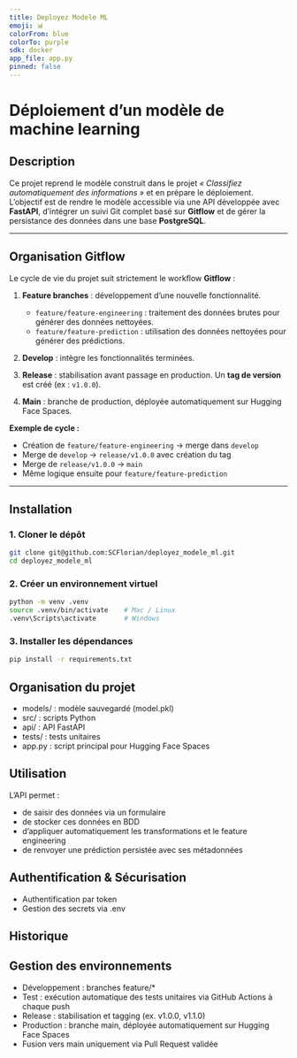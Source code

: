 ```yaml
---
title: Deployez Modele ML
emoji: 📊
colorFrom: blue
colorTo: purple
sdk: docker
app_file: app.py
pinned: false
---
```


# Déploiement d’un modèle de machine learning

## Description
Ce projet reprend le modèle construit dans le projet *« Classifiez automatiquement des informations »* et en prépare le déploiement.  
L’objectif est de rendre le modèle accessible via une API développée avec **FastAPI**, d’intégrer un suivi Git complet basé sur **Gitflow** et de gérer la persistance des données dans une base **PostgreSQL**.

---

## Organisation Gitflow

Le cycle de vie du projet suit strictement le workflow **Gitflow** :  

1. **Feature branches** : développement d’une nouvelle fonctionnalité.  
   - `feature/feature-engineering` : traitement des données brutes pour générer des données nettoyées.  
   - `feature/feature-prediction` : utilisation des données nettoyées pour générer des prédictions.  

2. **Develop** : intègre les fonctionnalités terminées.  

3. **Release** : stabilisation avant passage en production. Un **tag de version** est créé (ex : `v1.0.0`).  

4. **Main** : branche de production, déployée automatiquement sur Hugging Face Spaces.  

**Exemple de cycle :**  
- Création de `feature/feature-engineering` → merge dans `develop`
- Merge de `develop` → `release/v1.0.0` avec création du tag
- Merge de `release/v1.0.0` → `main`
- Même logique ensuite pour `feature/feature-prediction`

---

## Installation

### 1. Cloner le dépôt
```bash
git clone git@github.com:SCFlorian/deployez_modele_ml.git
cd deployez_modele_ml
```

### 2. Créer un environnement virtuel
```bash
python -m venv .venv
source .venv/bin/activate    # Mac / Linux
.venv\Scripts\activate       # Windows
```

### 3. Installer les dépendances
```bash
pip install -r requirements.txt
```

## Organisation du projet
- models/ : modèle sauvegardé (model.pkl)
- src/ : scripts Python
- api/ : API FastAPI
- tests/ : tests unitaires
- app.py : script principal pour Hugging Face Spaces

## Utilisation
L’API permet :
- de saisir des données via un formulaire
- de stocker ces données en BDD
- d’appliquer automatiquement les transformations et le feature engineering
- de renvoyer une prédiction persistée avec ses métadonnées

## Authentification & Sécurisation
- Authentification par token
- Gestion des secrets via .env

## Historique

## Gestion des environnements
- Développement : branches feature/*
- Test : exécution automatique des tests unitaires via GitHub Actions à chaque push
- Release : stabilisation et tagging (ex. v1.0.0, v1.1.0)
- Production : branche main, déployée automatiquement sur Hugging Face Spaces
- Fusion vers main uniquement via Pull Request validée